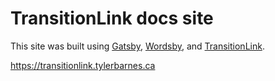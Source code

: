 # TransitionLink docs site

This site was built using [Gatsby](https://www.gatsbyjs.org/), [Wordsby](https://github.com/TylerBarnes/wordsby), and [TransitionLink](https://github.com/TylerBarnes/gatsby-plugin-transition-link).

https://transitionlink.tylerbarnes.ca
